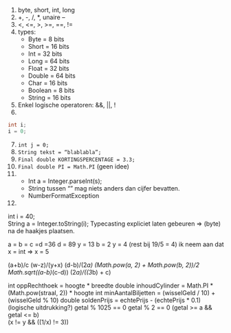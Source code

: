 1. byte, short, int, long
2. +, -, /, *, unaire –
3. <, <=, >, >=, ==, !=
4. types: 
	* Byte = 8 bits
	* Short = 16 bits
	* Int = 32 bits
	* Long = 64 bits
	* Float = 32 bits
	* Double = 64 bits
	* Char = 16 bits
	* Boolean = 8 bits
	* String = 16 bits
5. Enkel logische operatoren: &&, ||, !
6. 
```Java
int i;
i = 0;
```
7. `int j = 0;`
8. `String tekst = “blablabla”;`
9. `Final double KORTINGSPERCENTAGE = 3.3;`
10. `Final double PI = Math.PI` (geen idee)
11. 
	* Int a = Integer.parseInt(s);
	* String tussen “” mag niets anders dan cijfer bevatten.
	* NumberFormatException
12.
int i = 40;       
String a = Integer.toString(i);
Typecasting expliciet laten gebeuren => (byte) na de haakjes plaatsen.

a = b = c =d =36
d = 89
y = 13
b = 2
y = 4 (rest bij 19/5 = 4)
ik neem aan dat x = int => x = 5
 
(a+b)/c
(w-z)/(y+x)
(d-b)/(2*a)
(Math.pow(a, 2) + Math.pow(b, 2))/2
Math.sqrt((a-b)*(c-d))
(2*a)/((3*b) + c)

int oppRechthoek = hoogte * breedte
double inhoudCylinder = Math.PI * (Math.pow(straal, 2)) * hoogte 
int minAantalBiljetten = (wisselGeld / 10) + (wisselGeld % 10) 
double soldenPrijs = echtePrijs - (echtePrijs * 0.1)
  (logische uitdrukking?)
getal % 1025 == 0
getal % 2 == 0
(getal >= a && getal <= b)  
(x != y && ((1/x) != 3))